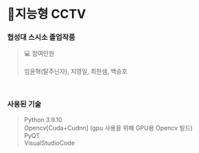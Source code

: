 # 📸**지능형 CCTV**
### 협성대 스시소 졸업작품
> 💻 참여인원<br><br>
임윤혁(탈주닌자), 지영일, 최한샘, 백승호
<br>

### 사용된 기술
>Python 3.9.10<br>
Opencv[Cuda+Cudnn] (gpu 사용을 위해 GPU용 Opencv 빌드)<br>
PyQT<br>
VisualStudioCode<br>
